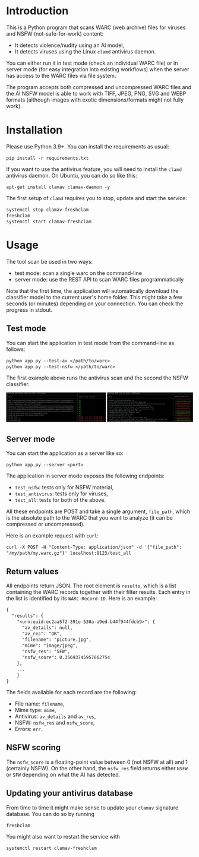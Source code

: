# Introduction

This is a Python program that scans WARC (web archive) files for viruses and NSFW (not-safe-for-work) content:

  - It detects violence/nudity using an AI model,
  - It detects viruses using the Linux `clamd` antivirus daemon.
  
You can either run it in test mode (check an individual WARC file) or in server mode (for easy integration into existing workflows) when the server has access to the WARC files via file system.

The program accepts both compressed and uncompressed WARC files and the AI NSFW model is able to work with TIFF, JPEG, PNG, SVG and WEBP formats (although images with exotic dimensions/formats might not fully work).


# Installation

Please use Python 3.9+. You can install the requirements as usual:

    pip install -r requirements.txt
    
If you want to use the antivirus feature, you will need to install the `clamd` antivirus daemon. On Ubuntu, you can do so like this:

    apt-get install clamav clamav-daemon -y
    
The first setup of `clamd` requires you to stop, update and start the service:

    systemctl stop clamav-freshclam
    freshclam
    systemctl start clamav-freshclam


# Usage

The tool scan be used in two ways:

  - test mode: scan a single warc on the command-line
  - server mode: use the REST API to scan WARC files programmatically
  
Note that the first time, the application will automatically download the classifier model to the current user's home folder. This might take a few seconds (or minutes) depending on your connection. You can check the progress in stdout.

## Test mode
    
You can start the application in test mode from the command-line as follows:

    python app.py --test-av </path/to/warc>
    python app.py --test-nsfw </path/to/warc>
    
The first example above runs the antivirus scan and the second the NSFW classifier.

![test mode](pic.png)

## Server mode

You can start the application as a server like so:

    python app.py --server <port>

The application in server mode exposes the following endpoints:

  - `test_nsfw`: tests only for NSFW material,
  - `test_antivirus`: tests only for viruses,
  - `test_all`: tests for both of the above.

All these endpoints are POST and take a single argument, `file_path`, which is the absolute path to the WARC that you want to analyze (it can be compressed or uncompressed).

Here is an example request with `curl`:

    curl -X POST -H "Content-Type: application/json" -d '{"file_path": "/my/path/my.warc.gz"}' localhost:8123/test_all

## Return values

All endpoints return JSON. The root element is `results`, which is a list containing the WARC records together with their filter results. Each entry in the list is identified by its `WARC-Record-ID`. Here is an example:

````
{
  "results": {
    "<urn:uuid:ec2aa5f2-391e-530a-a9ed-b44f944fdcb9>": {
      "av_details": null,
      "av_res": "OK",
      "filename": "picture.jpg",
      "mime": "image/jpeg",
      "nsfw_res": "SFW",
      "nsfw_score": 0.35693745957662754
    },
    ...
    }
}
````

The fields available for each record are the following:
  - File name: `filename`,
  - Mime type: `mime`,
  - Antivirus: `av_details` and `av_res`,
  - NSFW: `nsfw_res` and `nsfw_score`,
  - Errors: `err`.

## NSFW scoring

The `nsfw_score` is a floating-point value between 0 (not NSFW at all) and 1 (certainly NSFW). On the other hand, the `nsfw_res` field returns either `NSFW` or `SFW` depending on what the AI has detected.


## Updating your antivirus database

From time to time it might make sense to update your `clamav` signature database. You can do so by running

    freshclam
    
You might also want to restart the service with

    systemctl restart clamav-freshclam
